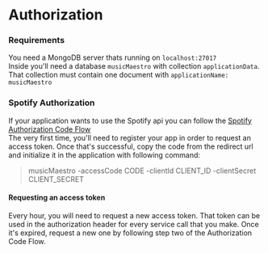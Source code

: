 # Authorization

### Requirements

You need a MongoDB server thats running on `localhost:27017`<br>
Inside you'll need a database `musicMaestro` with collection `applicationData`. That collection must contain one document with `applicationName: musicMaestro`

### Spotify Authorization

If your application wants to use the Spotify api you can follow the [Spotify Authorization Code Flow](https://developer.spotify.com/documentation/general/guides/authorization-guide/#authorization-code-flow)<br>
The very first time, you'll need to register your app in order to request an access token. Once that's successful, copy the code
from the redirect url and initialize it in the application with following command:
> musicMaestro -accessCode CODE -clientId CLIENT_ID -clientSecret CLIENT_SECRET


#### Requesting an access token

Every hour, you will need to request a new access token. That token can be used in the authorization header for every service call that you make. Once it's expired, request a new one by following step two of the Authorization Code Flow.
